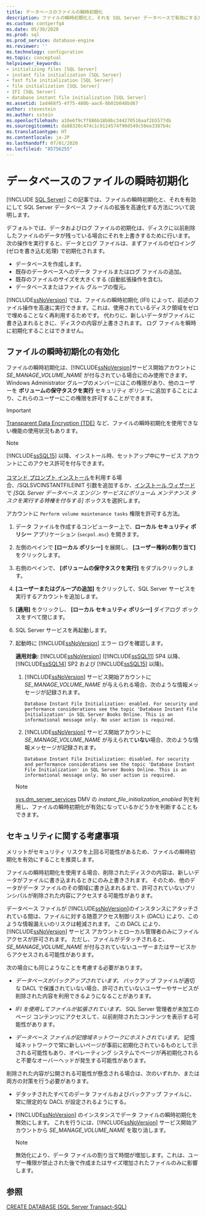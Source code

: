 ```yaml
---
title: データベースのファイルの瞬時初期化
description: ファイルの瞬時初期化と、それを SQL Server データベースで有効にする方法について説明します。
ms.custom: contperfq4
ms.date: 05/30/2020
ms.prod: sql
ms.prod_service: database-engine
ms.reviewer: ''
ms.technology: configuration
ms.topic: conceptual
helpviewer_keywords:
- initializing files [SQL Server]
- instant file initialization [SQL Server]
- fast file initialization [SQL Server]
- file initialization [SQL Server]
- IFI [SQL Server]
- database instant file initialization [SQL Server]
ms.assetid: 1ad468f5-4f75-480b-aac6-0b01b048bd67
author: stevestein
ms.author: sstein
ms.openlocfilehash: a10e6f9cff886b18b8bc344270516aaf2b5577db
ms.sourcegitcommit: da88320c474c1c9124574f90d549c50ee3387b4c
ms.translationtype: HT
ms.contentlocale: ja-JP
ms.lasthandoff: 07/01/2020
ms.locfileid: "85756255"
---
```

# <a name="database-instant-file-initialization"></a>データベースのファイルの瞬時初期化
 [!INCLUDE [SQL Server](../../includes/applies-to-version/sqlserver.md)]
この記事では、ファイルの瞬時初期化と、それを有効にして SQL Server データベース ファイルの拡張を高速化する方法について説明します。  

デフォルトでは、データおよびログ ファイルの初期化は、ディスクに以前削除したファイルのデータが残っている場合にそれを上書きするために行います。 次の操作を実行すると、データとログ ファイルは、まずファイルのゼロイング (ゼロを書き込む処理) で初期化されます。  
  
- データベースを作成します。  
- 既存のデータベースへのデータ ファイルまたはログ ファイルの追加。  
- 既存のファイルのサイズを大きくする (自動拡張操作を含む)。  
- データベースまたはファイル グループの復元。  

[!INCLUDE[ssNoVersion](../../includes/ssnoversion-md.md)] では、ファイルの瞬時初期化 (IFI) によって、前述のファイル操作を高速に実行できます。これは、使用されているディスク領域をゼロで埋めることなく再利用するためです。 代わりに、新しいデータがファイルに書き込まれるときに、ディスクの内容が上書きされます。 ログ ファイルを瞬時に初期化することはできません。

## <a name="enable-instant-file-initialization"></a>ファイルの瞬時初期化の有効化

ファイルの瞬時初期化は、[!INCLUDE[ssNoVersion](../../includes/ssnoversion-md.md)]サービス開始アカウントに *SE_MANAGE_VOLUME_NAME* が付与されている場合にのみ使用できます。 Windows Administrator グループのメンバーにはこの権限があり、他のユーザーを **ボリュームの保守タスクを実行** セキュリティ ポリシーに追加することにより、これらのユーザーにこの権限を許可することができます。  
> [!IMPORTANT]
> [Transparent Data Encryption (TDE)](../../relational-databases/security/encryption/transparent-data-encryption.md) など、ファイルの瞬時初期化を使用できない機能の使用状況もあります。  

> [!NOTE]
> [!INCLUDE[ssSQL15](../../includes/sssql15-md.md)] 以降、インストール時、セットアップ中にサービス アカウントにこのアクセス許可を付与できます。 <br><br>[コマンド プロンプト インストール](../../database-engine/install-windows/install-sql-server-from-the-command-prompt.md)を利用する場合、/SQLSVCINSTANTFILEINIT 引数を追加するか、[インストール ウィザード](../../database-engine/install-windows/install-sql-server-from-the-installation-wizard-setup.md)で *[SQL Server データベース エンジン サービスにボリューム メンテナンス タスクを実行する特権を付与する]* ボックスを選択します。
  
アカウントに `Perform volume maintenance tasks` 権限を許可する方法。  
  
1.  データ ファイルを作成するコンピューター上で、**ローカル セキュリティ ポリシー** アプリケーション (`secpol.msc`) を開きます。  
  
1.  左側のペインで **[ローカル ポリシー]** を展開し、 **[ユーザー権利の割り当て]** をクリックします。  
  
1.  右側のペインで、 **[ボリュームの保守タスクを実行]** をダブルクリックします。  
  
1.  **[ユーザーまたはグループの追加]** をクリックして、SQL Server サービスを実行するアカウントを追加します。  
  
1.  **[適用]** をクリックし、 **[ローカル セキュリティ ポリシー]** ダイアログ ボックスをすべて閉じます。  

1. SQL Server サービスを再起動します。

1. 起動時に [!INCLUDE[ssNoVersion](../../includes/ssnoversion-md.md)] エラー ログを確認します。
   
  
    **適用対象:** [!INCLUDE[ssNoVersion](../../includes/ssnoversion-md.md)] ([!INCLUDE[ssSQL11](../../includes/sssql11-md.md)] SP4 以降、[!INCLUDE[ssSQL14](../../includes/sssql14-md.md)] SP2 および [!INCLUDE[ssSQL15](../../includes/sssql15-md.md)] 以降)。
    1. [!INCLUDE[ssNoVersion](../../includes/ssnoversion-md.md)] サービス開始アカウントに *SE_MANAGE_VOLUME_NAME* が与えられる場合、次のような情報メッセージが記録されます。

        `Database Instant File Initialization: enabled. For security and performance considerations see the topic 'Database Instant File Initialization' in SQL Server Books Online. This is an informational message only. No user action is required.`

    1. [!INCLUDE[ssNoVersion](../../includes/ssnoversion-md.md)] サービス開始アカウントに *SE_MANAGE_VOLUME_NAME* が与えられて**いない**場合、次のような情報メッセージが記録されます。

        `Database Instant File Initialization: disabled. For security and performance considerations see the topic 'Database Instant File Initialization' in SQL Server Books Online. This is an informational message only. No user action is required.`
    > [!NOTE]
    > [sys.dm_server_services](../../relational-databases/system-dynamic-management-views/sys-dm-server-services-transact-sql.md) DMV の *instant_file_initialization_enabled* 列を利用し、ファイルの瞬時初期化が有効になっているかどうかを判断することもできます。

## <a name="security-considerations"></a>セキュリティに関する考慮事項

メリットがセキュリティ リスクを上回る可能性があるため、ファイルの瞬時初期化を有効にすることを推奨します。

ファイルの瞬時初期化を使用する場合、削除されたディスクの内容は、新しいデータがファイルに書き込まれるときにのみ上書きされます。 そのため、他のデータがデータ ファイルのその領域に書き込まれるまで、許可されていないプリンシパルが削除された内容にアクセスする可能性があります。

データベース ファイルが [!INCLUDE[ssNoVersion](../../includes/ssnoversion-md.md)]のインスタンスにアタッチされている間は、ファイルに対する随意アクセス制御リスト (DACL) により、このような情報漏えいのリスクは軽減されます。 この DACL により、 [!INCLUDE[ssNoVersion](../../includes/ssnoversion-md.md)] サービス アカウントとローカル管理者のみにファイル アクセスが許可されます。 ただし、ファイルがデタッチされると、*SE_MANAGE_VOLUME_NAME* が付与されていないユーザーまたはサービスからアクセスされる可能性があります。

次の場合にも同じようなことを考慮する必要があります。

* *データベースがバックアップされています。* バックアップ ファイルが適切な DACL で保護されていない場合、許可されていないユーザーやサービスが削除された内容を利用できるようになることがあります。  

* *IFI を使用してファイルが拡張されています。* SQL Server 管理者が未加工のページ コンテンツにアクセスして、以前削除されたコンテンツを表示する可能性があります。

* *データベース ファイルが記憶域ネットワークにホストされています。* 記憶域ネットワークで常に新しいページが事前に初期化されているものとして示される可能性もあり、オペレーティング システムでページが再初期化されると不要なオーバーヘッドが発生する可能性があります。

削除された内容が公開される可能性が懸念される場合は、次のいずれか、または両方の対策を行う必要があります。  
  
- デタッチされたすべてのデータ ファイルおよびバックアップ ファイルに、常に限定的な DACL が設定されるようにする。  
- [!INCLUDE[ssNoVersion](../../includes/ssnoversion-md.md)] のインスタンスでデータ ファイルの瞬時初期化を無効にします。    これを行うには、[!INCLUDE[ssNoVersion](../../includes/ssnoversion-md.md)] サービス開始アカウントから *SE_MANAGE_VOLUME_NAME* を取り消します。
    
    > [!NOTE]
    > 無効化により、データ ファイルの割り当て時間が増加します。これは、ユーザー権限が禁止された後で作成またはサイズ増加されたファイルのみに影響します。
  
## <a name="see-also"></a>参照  
 [CREATE DATABASE &#40;SQL Server Transact-SQL&#41;](../../t-sql/statements/create-database-sql-server-transact-sql.md)
